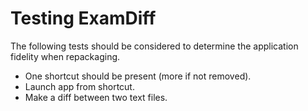 # Testing ExamDiff

The following tests should be considered to determine the application fidelity when repackaging.

* One shortcut should be present (more if not removed).
* Launch app from shortcut.  
* Make a diff between two text files.
